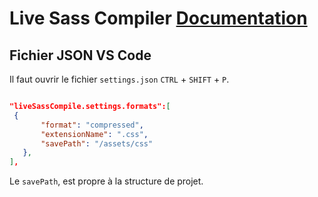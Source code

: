 # Live Sass Compiler [Documentation](https://github.com/ritwickdey/vscode-live-sass-compiler/blob/master/docs/settings.md)

## Fichier JSON VS Code

Il faut ouvrir le fichier `settings.json` `CTRL` + `SHIFT` + `P`.

```json

"liveSassCompile.settings.formats":[
 {
       "format": "compressed",
       "extensionName": ".css",
       "savePath": "/assets/css"
   },
],

```

Le `savePath`, est propre à la structure de projet.
